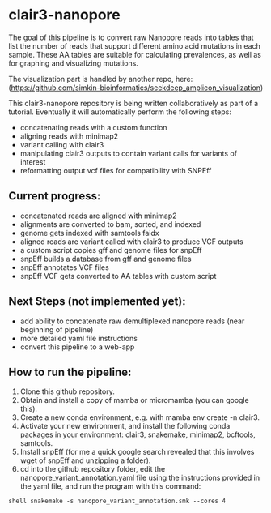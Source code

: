 # clair3-nanopore

The goal of this pipeline is to convert raw Nanopore reads into tables that list
the number of reads that support different amino acid mutations in each sample.
These AA tables are suitable for calculating prevalences, as well as for
graphing and visualizing mutations.

The visualization part is handled by another repo, here:
(https://github.com/simkin-bioinformatics/seekdeep_amplicon_visualization)

This clair3-nanopore repository is being written collaboratively as part of a
tutorial. Eventually it will automatically perform the following steps:

- concatenating reads with a custom function
- aligning reads with minimap2
- variant calling with clair3
- manipulating clair3 outputs to contain variant calls for variants of interest
- reformatting output vcf files for compatibility with SNPEff

## Current progress:

- concatenated reads are aligned with minimap2
- alignments are converted to bam, sorted, and indexed
- genome gets indexed with samtools faidx
- aligned reads are variant called with clair3 to produce VCF outputs
- a custom script copies gff and genome files for snpEff
- snpEff builds a database from gff and genome files
- snpEff annotates VCF files
- snpEff VCF gets converted to AA tables with custom script

## Next Steps (not implemented yet):

- add ability to concatenate raw demultiplexed nanopore reads (near beginning of
  pipeline)
- more detailed yaml file instructions
- convert this pipeline to a web-app

## How to run the pipeline:

1. Clone this github repository.
2. Obtain and install a copy of mamba or micromamba (you can google this).
3. Create a new conda environment, e.g. with mamba env create -n clair3.
4. Activate your new environment, and install the following conda packages in
   your environment: clair3, snakemake, minimap2, bcftools, samtools.
5. Install snpEff (for me a quick google search revealed that this involves wget
   of snpEff and unzipping a folder).
6. cd into the github repository folder, edit the
   nanopore_variant_annotation.yaml file using the instructions provided in the
   yaml file, and run the program with this command:

`shell
snakemake -s nanopore_variant_annotation.smk --cores 4
`